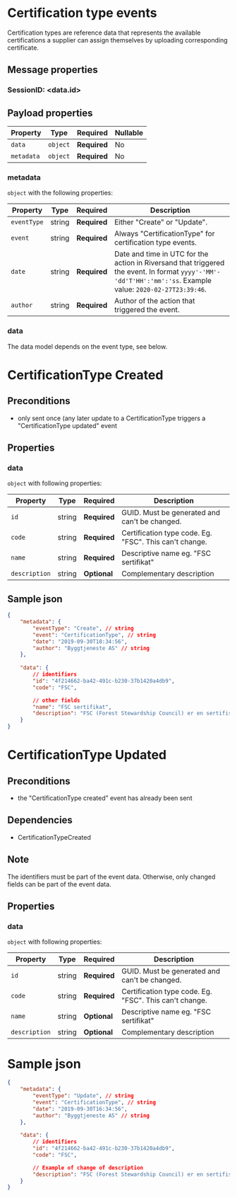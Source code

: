# Certification type events

Certification types are reference data that represents the available certifications a supplier can assign themselves by uploading corresponding certificate. 

## Message properties

### SessionID: 	<data.id>

## Payload properties


| Property              | Type     | Required     | Nullable |
| --------------------- | -------- | ------------ | -------- |
| `data`                | `object` | **Required** | No       |
| `metadata`            | `object` | **Required** | No       |

### metadata

`object` with the following properties:

| Property          | Type    | Required     | Description |
| ------------------| ------- | ------------ | ------- |
| `eventType`       | string  | **Required** | Either "Create" or "Update".
| `event`           | string  | **Required** | Always "CertificationType" for certification type events.
| `date`            | string  | **Required** | Date and time in UTC for the action in Riversand that triggered the event. In format `yyyy'-'MM'-'dd'T'HH':'mm':'ss`. Example value: `2020-02-27T23:39:46`.
| `author`          | string  | **Required** | Author of the action that triggered the event.

### data
The data model depends on the event type, see below.



# CertificationType Created 

## Preconditions
- only sent once (any later update to a CertificationType triggers a "CertificationType updated" event

## Properties

### data

`object` with following properties:

| Property                | Type    | Required     | Description |
| ----------------------- | ------- | ------------ | ------- |
| `id`                    | string  | **Required** | GUID. Must be generated and can't be changed.
| `code`			      | string | **Required**  | Certification type code. Eg. "FSC". This can't change.
| `name`           		  | string  | **Required** | Descriptive name eg. "FSC sertifikat"
| `description`           | string  | **Optional** | Complementary description 


## Sample json

```json
{
	"metadata": {
		"eventType": "Create", // string
		"event": "CertificationType", // string
		"date": "2019-09-30T18:34:56",
		"author": "Byggtjeneste AS" // string
	},
	
	"data": {
		// identifiers
		"id": "4f214662-ba42-491c-b230-37b1420a4db9", 
		"code": "FSC",

		// other fields
		"name": "FSC sertifikat", 
		"description": "FSC (Forest Stewardship Council) er en sertifiseringsordning for skogbruk"
	}
}

```

# CertificationType Updated 

## Preconditions
- the "CertificationType created" event has already been sent

## Dependencies
- CertificationTypeCreated

## Note
The identifiers must be part of the event data. Otherwise, only changed fields can be part of the event data. 

## Properties
### data

`object` with following properties:

| Property                | Type    | Required     | Description |
| ----------------------- | ------- | ------------ | ------- |
| `id`                    | string  | **Required** | GUID. Must be generated and can't be changed.
| `code`			      | string | **Required**  | Certification type code. Eg. "FSC". This can't change.
| `name`           		  | string  | **Optional** | Descriptive name eg. "FSC sertifikat"
| `description`           | string  | **Optional** | Complementary description 




# Sample json

```json
{
	"metadata": {
		"eventType": "Update", // string
		"event": "CertificationType", // string
		"date": "2019-09-30T16:34:56",
		"author": "Byggtjeneste AS" // string
	},
	
	"data": {
		// identifiers
		"id": "4f214662-ba42-491c-b230-37b1420a4db9", 
		"code": "FSC",

		// Example of change of description
		"description": "FSC (Forest Stewardship Council) er en sertifiseringsordning for skogbruk"
	}
}

```
